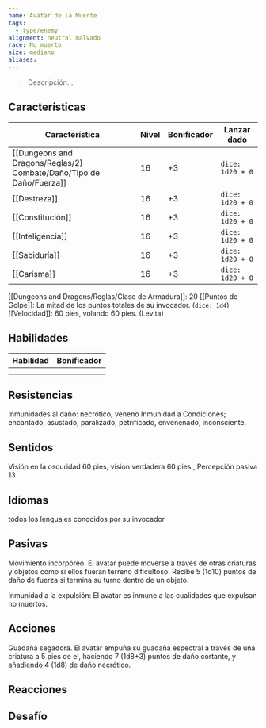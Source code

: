 ```yaml
---
name: Avatar de la Muerte
tags:
  - type/enemy
alignment: neutral malvado
race: No muerto
size: mediano
aliases:
---
```

> Descripción...
## Características
| Característica                                           | Nivel | Bonificador | Lanzar dado      |
| -------------------------------------------------------- | ----- | ----------- | ---------------- |
| [[Dungeons and Dragons/Reglas/2) Combate/Daño/Tipo de Daño/Fuerza]] | 16    | +3          | `dice: 1d20 + 0` |
| [[Destreza]]                                             | 16    | +3          | `dice: 1d20 + 0` |
| [[Constitución]]                                         | 16    | +3          | `dice: 1d20 + 0` |
| [[Inteligencia]]                                         | 16    | +3          | `dice: 1d20 + 0` |
| [[Sabiduría]]                                            | 16    | +3          | `dice: 1d20 + 0` |
| [[Carisma]]                                              | 16    | +3          | `dice: 1d20 + 0` |

[[Dungeons and Dragons/Reglas/Clase de Armadura]]: 20
[[Puntos de Golpe]]: La mitad de los puntos totales de su invocador. (`dice: 1d4`)
[[Velocidad]]: 60 pies, volando 60 pies. (Levita)
## Habilidades
| Habilidad | Bonificador |
| --------- | ----------- |
|           |             |
|           |             |
## Resistencias

Inmunidades al daño: necrótico, veneno
Inmunidad a Condiciones; encantado, asustado, paralizado, petrificado, envenenado, inconsciente.

## Sentidos

Visión en la oscuridad 60 pies, visión verdadera 60 pies., Percepción pasiva 13

## Idiomas

todos los lenguajes conocidos por su invocador

## Pasivas

Movimiento incorpóreo. El avatar puede moverse a través de otras criaturas y objetos como si ellos fueran terreno dificultoso. Recibe 5 (1d10) puntos de daño de fuerza si termina su turno dentro de un objeto.

Inmunidad a la expulsión: El avatar es inmune a las cualidades que expulsan no muertos.

## Acciones

Guadaña segadora. El avatar empuña su guadaña espectral a través de una criatura a 5 pies de el, haciendo 7 (1d8+3) puntos de daño cortante, y añadiendo 4 (1d8) de daño necrótico.


## Reacciones

## Desafío


